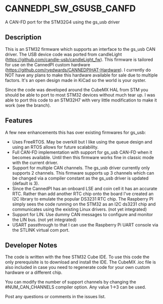 # CANNEDPI_SW_GSUSB_CANFD
 A CAN-FD port for the STM32G4 using the gs_usb driver
## Description
This is an STM32 firmware which supports an interface to the gs_usb CAN driver.  The USB device code was ported from candleLight (https://github.com/candle-usb/candleLight_fw). This firmware is tailored for use on the CannedPI custom hardware (https://github.com/ryedwards/CANNEDPIHAT-Hardware). I currently do NOT have any plans to make this hardware available for sale due to multiple factors. It's an open design made in KiCad so the world is your oyster.

Since the code was developed around the CubeMX HAL from STM you should be able to port to most STM32 devices without much tear up.  I was able to port this code to an STM32H7 with very little modification to make it work (see the branch).

## Features
A few new enhancements this has over existing firmwares for gs_usb:
- Uses FreeRTOS.  May be overkill but I like using the queue design and using an RTOS allows for future scalability. 
- Full CAN-FD implementation with support for gs_usb CAN-FD when it becomes available.  Until then this firmware works fine in classic mode with the current driver.
- Support for multiple CAN channels.  The gs_usb driver currently only supports 2 channels. This firmware supports up 3 channels which can be changed via a compiler constant as the gs_usb driver is updated (default is 3).
- Since the CannedPI has an onboard LSE and coin cell it has an accurate RTC. Rather than add another RTC chip onto the board I've created an I2C library to emulate the popular DS3231 RTC chip. The Raspberry PI simply sees the code running on the STM32 as an I2C ds3231 chip and communicates using the existing Linux drivers. (not yet integrated)
- Support for LIN. Use dummy CAN messages to configure and monitor the LIN bus. (not yet integrated)
- USART passthrough to that I can use the Raspberry Pi UART console via the STLINK virtual com port.

## Developer Notes
The code is written with the free STM32 Cube IDE. To use this code the only prerequisite is to download and install the IDE.  The CubeMX .ioc file is also included in case you need to regenerate code for your own custom hardware or a different chip.

You can modify the number of support channels by changing the #NUM_CAN_CHANNELS compiler option.  Any value 1->3 can be used.

Post any questions or comments in the issues list.
